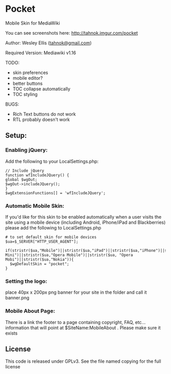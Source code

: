 # Pocket #
Mobile Skin for MediaWiki

You can see screenshots here: http://tahnok.imgur.com/pocket

Author: Wesley Ellis (tahnok@gmail.com)

Required Version: Mediawiki v1.16

TODO:

* skin preferences
* mobile editor?
* better buttons
* TOC collapse automatically
* TOC styling

BUGS:

* Rich Text buttons do not work
* RTL probably doesn't work

## Setup: ##

### Enabling jQuery: ###
Add the following to your LocalSettings.php:

```
// Include jQuery
function wfIncludeJQuery() {
global $wgOut;
$wgOut->includeJQuery();
}
$wgExtensionFunctions[] = 'wfIncludeJQuery';
```

### Automatic Mobile Skin: ###
If you'd like for this skin to be enabled automatically when a user visits the site using a mobile device (including Android, iPhone/iPad and Blackberries) please add the following to LocalSettings.php

```
# to set default skin for mobile devices
$ua=$_SERVER["HTTP_USER_AGENT"];

if(stristr($ua,"Mobile")||stristr($ua,"iPad")||stristr($ua,"iPhone")||stristr($ua,"iPod")||stristr($ua,"BlackBerry")||stristr($ua,"Opera Mini")||stristr($ua,"Opera Mobile")||stristr($ua, "Opera Mobi")||stristr($ua,"Nokia")){
  $wgDefaultSkin = "pocket";
}
```

### Setting the logo: ###
place 40px x 200px png banner for your site in the folder and call it banner.png

### Mobile About Page: ###
There is a link the footer to a page containing copyright, FAQ, etc... information that will point at $SiteName:MobileAbout . Please make sure it exists

## License ##

This code is released under GPLv3. See the file named copying for the full license
